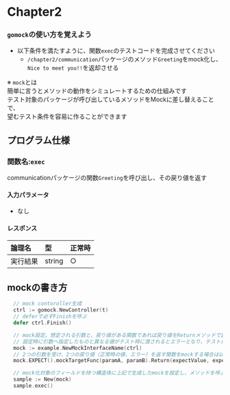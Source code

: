 # Chapter2
### `gomock`の使い方を覚えよう
- 以下条件を満たすように、関数`exec`のテストコードを完成させてください
  - `/chapter2/communication`パッケージのメソッド`Greeting`をmock化し、`Nice to meet you!!`を返却させる

※ `mock`とは  
簡単に言うとメソッドの動作をシミュレートするための仕組みです  
テスト対象のパッケージが呼び出しているメソッドをMockに差し替えることで、  
望むテスト条件を容易に作ることができます

## プログラム仕様
### 関数名:`exec`
communicationパッケージの関数`Greeting`を呼び出し、その戻り値を返す

#### 入力パラメータ
- なし

#### レスポンス
| 論理名 | 型 | 正常時 |
|:--|:--|:--|
| 実行結果 | string | ○ |


## mockの書き方
```go
  // mock contoroller生成
  ctrl := gomock.NewController(t)
  // deferで必ずFinishを呼ぶ
  defer ctrl.Finish()

  // mock設定。想定される引数と、戻り値がある関数であれば戻り値をReturnメソッドで設定する
  // 設定時に引数へ指定したものと異なる値がテスト時に渡されるとエラーとなり、テストが失敗する
  mock := example.NewMockInterfaceName(ctrl)
  // 2つの引数を受け、2つの戻り値（正常時の値、エラー）を返す関数をmockする場合は以下の様に書く
  mock.EXPECT().mockTargetFunc(paramA, paramB).Return(expectValue, expectError)

  // mock化対象のフィールドを持つ構造体に上記で生成したmockを設定し、メソッドを呼ぶ
  sample := New(mock)
  sample.exec()
```